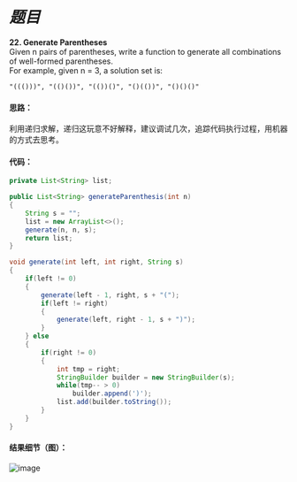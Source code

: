 # *题目*
**22. Generate Parentheses**  
Given n pairs of parentheses, write a function to generate all combinations of well-formed parentheses.  
For example, given n = 3, a solution set is:  
```
"((()))", "(()())", "(())()", "()(())", "()()()"
```
#### 思路：
利用递归求解，递归这玩意不好解释，建议调试几次，追踪代码执行过程，用机器的方式去思考。
#### 代码：
```java
private List<String> list;

public List<String> generateParenthesis(int n)
{
    String s = "";
    list = new ArrayList<>();
    generate(n, n, s);
    return list;
}

void generate(int left, int right, String s)
{
    if(left != 0)
    {
        generate(left - 1, right, s + "(");
        if(left != right)
        {
            generate(left, right - 1, s + ")");
        }
    } else
    {
        if(right != 0)
        {
            int tmp = right;
            StringBuilder builder = new StringBuilder(s);
            while(tmp-- > 0)
                builder.append(')');
            list.add(builder.toString());
        }
    }
}
```
#### 结果细节（图）：
![image](https://github.com/jnuyanfa/YanFa-LeetCode-with-JAVA/blob/master/leetcode022_GenerateParentheses/img/1.png)